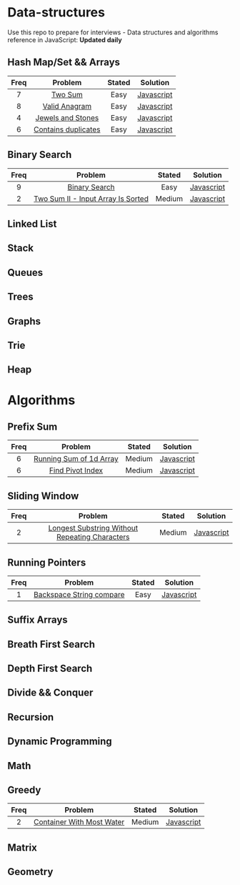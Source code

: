 # Data-structures

Use this repo to prepare for interviews - Data structures and algorithms reference in JavaScript:  <strong>Updated daily</strong>
  ## Hash Map/Set && Arrays
| Freq | Problem                                                                               | Stated  | Solution                                                                                                                                                                                                                                      |
| :--: | :-----------------------------------------------------------------------------------: | :----:  | :-------------------------------------------------------------------------------------------------------------------------------------------------------------------------------------------------------------------------------------------: |
| 7    | [Two Sum](https://leetcode.com/problems/two-sum/)                                     | Easy    | [Javascript](https://github.com/RWambui/Data-structure-JS-and-Psuedo/blob/main/src/leetcode/1.TwoSum.js)                       |
| 8    | [Valid Anagram](https://leetcode.com/problems/valid-anagram/)                         | Easy    | [Javascript](https://github.com/RWambui/Data-structure-JS-and-Psuedo/blob/main/src/leetcode/242.ValidAnagram.js)               |
| 4    | [Jewels and Stones ](https://leetcode.com/problems/jewels-and-stones/)                | Easy    | [Javascript](https://github.com/RWambui/Data-structure-JS-and-Psuedo/blob/main/src/leetcode/771.Jewels-and-Stones.js)          |
| 6    | [Contains duplicates](https://leetcode.com/problems/contains-duplicate/)              | Easy    | [Javascript](https://github.com/RWambui/Data-structure-JS-and-Psuedo/blob/main/src/leetcode/217.Contains-Duplicate.js)         |


  ## Binary Search
| Freq | Problem                                                                                               | Stated  | Solution                                                                                                                                                                                                                                                                             |
| :--: | :---------------------------------------------------------------------------------------------------: | :----:  | :----------------------------------------------------------------------------------------------------------------------------------------------------------------------------------------------------------------------------------------------------------------------------------: |
| 9    | [Binary Search](https://leetcode.com/problems/binary-search/)                                         | Easy    | [Javascript](https://github.com/RWambui/Data-structure-JS-and-Psuedo/blob/main/src/leetcode/704.Binary-Search.js)                   |
| 2    | [Two Sum II - Input Array Is Sorted](https://leetcode.com/problems/two-sum-ii-input-array-is-sorted/) | Medium  | [Javascript](https://github.com/RWambui/Data-structure-JS-and-Psuedo/blob/main/src/leetcode/167.Two-SumII-Input-Array-Is-Sorted.js) |


  ## Linked List

  ## Stack

  ## Queues

  ## Trees

  ## Graphs

  ## Trie

  ## Heap


# Algorithms

  ## Prefix Sum
| Freq | Problem                                                                           | Stated  | Solution                                                                                                                                                                                                                                |
| :--: | :-------------------------------------------------------------------------------: | :----:  | :-------------------------------------------------------------------------------------------------------------------------------------------------------------------------------------------------------------------------------------: |
| 6    | [Running Sum of 1d Array](https://leetcode.com/problems/running-sum-of-1d-array/) | Medium  | [Javascript](https://github.com/RWambui/Data-structure-JS-and-Psuedo/blob/main/src/leetcode/1480.RunningSumof1dArray.js)      |
| 6    | [Find Pivot Index](https://leetcode.com/problems/find-pivot-index/)               | Medium  | [Javascript](https://github.com/RWambui/Data-structure-JS-and-Psuedo/blob/main/src/leetcode/724-Find-Pivot-Index.js)          |


  ## Sliding Window
| Freq | Problem                                                                                                                         | Stated  | Solution                                                                                                                                                                                                                                                                                                |
| :--: | :-----------------------------------------------------------------------------------------------------------------------------: | :----:  | :-----------------------------------------------------------------------------------------------------------------------------------------------------------------------------------------------------------------------------------------------------------------------------------------------------: |
| 2    | [Longest Substring Without Repeating Characters](https://leetcode.com/problems/longest-substring-without-repeating-characters/) | Medium  | [Javascript](https://github.com/RWambui/Data-structure-JS-and-Psuedo/blob/main/src/leetcode/3.LongestSubstringWithoutRepeatingCharacters.js)   |

  ## Running Pointers
| Freq | Problem                                                                               | Stated  | Solution                                                                                                                                                                                                                                      |
| :--: | :-----------------------------------------------------------------------------------: | :----:  | :-------------------------------------------------------------------------------------------------------------------------------------------------------------------------------------------------------------------------------------------: |
| 1    | [Backspace String compare ](https://leetcode.com/problems/backspace-string-compare/)  |  Easy   | [Javascript](https://github.com/RWambui/Data-structure-JS-and-Psuedo/blob/main/src/leetcode/844-Backspace-String-Compare.js)   |

  ## Suffix Arrays

  ## Breath First Search

  ## Depth First Search

  ## Divide && Conquer

  ## Recursion

  ## Dynamic Programming 

  ## Math 

  ## Greedy
| Freq | Problem                                                                               | Stated  | Solution                                                                                                                                                                                                                                      |
| :--: | :-----------------------------------------------------------------------------------: | :----:  | :-------------------------------------------------------------------------------------------------------------------------------------------------------------------------------------------------------------------------------------------: |
| 2    | [Container With Most Water](https://leetcode.com/problems/container-with-most-water/) | Medium  | [Javascript](https://github.com/RWambui/Data-structure-JS-and-Psuedo/blob/main/src/leetcode/11.ContainerWithMostWater.js)      |

  ## Matrix

  ## Geometry